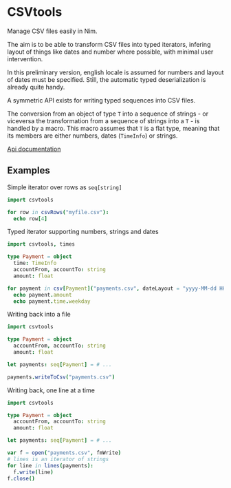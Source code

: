 CSVtools
========

Manage CSV files easily in Nim.

The aim is to be able to transform CSV files into typed iterators, infering
layout of things like dates and number where possible, with minimal user intervention.

In this preliminary version, english locale is assumed for numbers and layout
of dates must be specified. Still, the automatic typed deserialization is
already quite handy.

A symmetric API exists for writing typed sequences into CSV files.

The conversion from an object of type `T` into a sequence of strings - or
viceversa the transformation from a sequence of strings into a `T` - is handled
by a macro. This macro assumes that `T` is a flat type, meaning that its
members are either numbers, dates (`TimeInfo`) or strings.

[Api documentation](http://unicredit.github.io/csvtools/)

Examples
--------

Simple iterator over rows as `seq[string]`

```nim
import csvtools

for row in csvRows("myfile.csv"):
  echo row[4]
```

Typed iterator supporting numbers, strings and dates

```nim
import csvtools, times

type Payment = object
  time: TimeInfo
  accountFrom, accountTo: string
  amount: float

for payment in csv[Payment]("payments.csv", dateLayout = "yyyy-MM-dd HH:mm:ss", skipHeader = true):
  echo payment.amount
  echo payment.time.weekday
```

Writing back into a file

```nim
import csvtools

type Payment = object
  accountFrom, accountTo: string
  amount: float

let payments: seq[Payment] = # ...

payments.writeToCsv("payments.csv")
```

Writing back, one line at a time

```nim
import csvtools

type Payment = object
  accountFrom, accountTo: string
  amount: float

let payments: seq[Payment] = # ...

var f = open("payments.csv", fmWrite)
# lines is an iterator of strings
for line in lines(payments):
  f.write(line)
f.close()
```